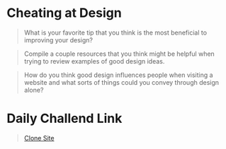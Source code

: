 # Cheating at Design

> What is your favorite tip that you think is the most beneficial to improving your design?

> Compile a couple resources that you think might be helpful when trying to review examples of good design ideas.

> How do you think good design influences people when visiting a website and what sorts of things could you convey through design alone?

# Daily Challend Link

> [Clone Site](https://connorh14.github.io/clone-website/)